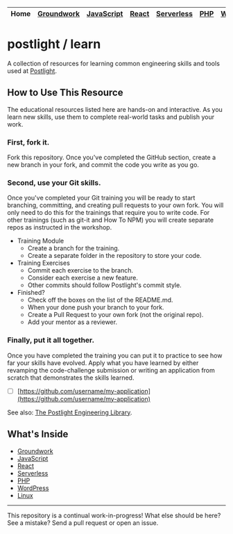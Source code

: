 | Home | [Groundwork](groundwork.md) | [JavaScript](javascript.md) | [React](react.md) | [Serverless](serverless.md) | [PHP](php.md) | [WordPress](wordpress.md) | [Linux](linux.md) |
| ---- | --------------------------- | --------------------------- | ----------------- | --------------------------- | ------------- | ------------------------- | ----------------- |


# postlight / learn

A collection of resources for learning common engineering skills and tools used at [Postlight](https://postlight.com).

## How to Use This Resource

The educational resources listed here are hands-on and interactive. As you learn new skills, use them to complete real-world tasks and publish your work.

### First, fork it.

Fork this repository. Once you've completed the GitHub section, create a new branch in your fork, and commit the code you write as you go.

### Second, use your Git skills.

Once you've completed your Git training you will be ready to start branching, committing, and creating pull requests to your own fork. You will only need to do this for the trainings that require you to write code. For other trainings (such as git-it and How To NPM) you will create separate repos as instructed in the workshop.

* Training Module
  * Create a branch for the training.
  * Create a separate folder in the repository to store your code.
* Training Exercises
  * Commit each exercise to the branch.
  * Consider each exercise a new feature.
  * Other commits should follow Postlight's commit style.
* Finished?
  * Check off the boxes on the list of the README.md.
  * When your done push your branch to your fork.
  * Create a Pull Request to your own fork (not the original repo).
  * Add your mentor as a reviewer.

### Finally, put it all together.

Once you have completed the training you can put it to practice to see how far your skills have evolved. Apply what you have learned by either revamping the code-challenge submission or writing an application from scratch that demonstrates the skills learned.

* [ ] [https://github.com/username/my-application](https://github.com/username/my-application)

See also: [The Postlight Engineering Library](https://trello.com/b/Sgol3uST/postlight-engineering-library).

## What's Inside

* [Groundwork](groundwork.md)
* [JavaScript](javascript.md)
* [React](react.md)
* [Serverless](serverless.md)
* [PHP](php.md)
* [WordPress](wordpress.md)
* [Linux](linux.md)

---

This repository is a continual work-in-progress! What else should be here? See a mistake? Send a pull request or open an issue.
